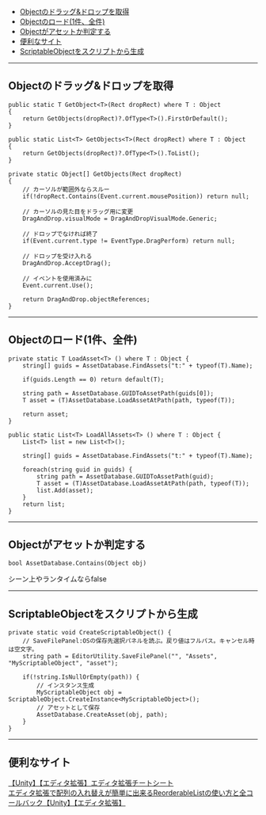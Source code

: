 - [Objectのドラッグ&ドロップを取得](#objectのドラッグドロップを取得)
- [Objectのロード(1件、全件)](#objectのロード1件全件)
- [Objectがアセットか判定する](#objectがアセットか判定する)  
- [便利なサイト](#便利なサイト)
- [ScriptableObjectをスクリプトから生成](#scriptableobjectをスクリプトから生成)

***

## Objectのドラッグ&ドロップを取得
```
public static T GetObject<T>(Rect dropRect) where T : Object
{
    return GetObjects(dropRect)?.OfType<T>().FirstOrDefault();
}

public static List<T> GetObjects<T>(Rect dropRect) where T : Object
{
    return GetObjects(dropRect)?.OfType<T>().ToList();
}

private static Object[] GetObjects(Rect dropRect)
{
    // カーソルが範囲外ならスルー
    if(!dropRect.Contains(Event.current.mousePosition)) return null;

    // カーソルの見た目をドラッグ用に変更
    DragAndDrop.visualMode = DragAndDropVisualMode.Generic;

    // ドロップでなければ終了
    if(Event.current.type != EventType.DragPerform) return null;

    // ドロップを受け入れる
    DragAndDrop.AcceptDrag();

    // イベントを使用済みに
    Event.current.Use();

    return DragAndDrop.objectReferences;
}
```

***

## Objectのロード(1件、全件)
```
private static T LoadAsset<T> () where T : Object {
    string[] guids = AssetDatabase.FindAssets("t:" + typeof(T).Name);

    if(guids.Length == 0) return default(T);

    string path = AssetDatabase.GUIDToAssetPath(guids[0]);
    T asset = (T)AssetDatabase.LoadAssetAtPath(path, typeof(T));

    return asset;
}

public static List<T> LoadAllAssets<T> () where T : Object {
    List<T> list = new List<T>(); 
    
    string[] guids = AssetDatabase.FindAssets("t:" + typeof(T).Name);

    foreach(string guid in guids) {
        string path = AssetDatabase.GUIDToAssetPath(guid);
        T asset = (T)AssetDatabase.LoadAssetAtPath(path, typeof(T));
        list.Add(asset);
    }
    return list;
}
```

***

## Objectがアセットか判定する
```
bool AssetDatabase.Contains(Object obj)
```
シーン上やランタイムならfalse

***

## ScriptableObjectをスクリプトから生成
```
private static void CreateScriptableObject() {
    // SaveFilePanel:OSの保存先選択パネルを読ぶ。戻り値はフルパス。キャンセル時は空文字。
    string path = EditorUtility.SaveFilePanel("", "Assets", "MyScriptableObject", "asset");

    if(!string.IsNullOrEmpty(path)) {
        // インスタンス生成
        MyScriptableObject obj = ScriptableObject.CreateInstance<MyScriptableObject>();
        // アセットとして保存
        AssetDatabase.CreateAsset(obj, path);
    }
}
```

***

## 便利なサイト  
[【Unity】【エディタ拡張】エディタ拡張チートシート](https://light11.hatenadiary.com/entry/2018/07/08/134405)  
[エディタ拡張で配列の入れ替えが簡単に出来るReorderableListの使い方と全コールバック【Unity】【エディタ拡張】](https://kan-kikuchi.hatenablog.com/entry/ReorderableList)  
